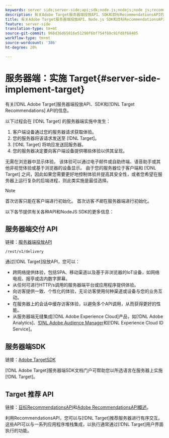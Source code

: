 ```yaml
---
keywords: server side;server-side;api;sdk;node.js;nodejs;node js;recommendations api;api:apis
description: 有关Adobe Target服务器端投放API、SDK和目标RecommendationsAPI的信息。
title: 有关Adobe Target服务器端投放API、Node.js SDK和目标RecommendationsAPI的信息。
feature: server-side
translation-type: tm+mt
source-git-commit: 968d36d65016e51290f6bf754f69c91fd8f68405
workflow-type: tm+mt
source-wordcount: '386'
ht-degree: 20%

---
```



# 服务器端：实施 Target{#server-side-implement-target}

有关[!DNL Adobe Target]服务器端投放API、SDK和[!DNL Target Recommendations] API的信息。

以下过程会在 [!DNL Target] 的服务器端实施中发生：

1. 客户端设备通过您的服务器请求获取体验。
1. 您的服务器将该请求发送至 [!DNL Target]。
1. [!DNL Target] 将响应发送回服务器。
1. 您的服务器决定要向客户端设备提供哪些体验以供其呈现。

无需在浏览器中显示体验。 该体验可以通过电子邮件或自助终端、语音助手或其他非视觉体验或基于浏览器的设备显示。 由于您的服务器位于客户端和 [!DNL Target] 之间，因此如果您需要更好地控制体验并提高其安全性，或者您希望在服务器上运行复杂的后端进程，则此类实施是最佳选择。

>[!NOTE]
>
>首次访客只能在客户端进行初始化。 首次访客&#x200B;*不能*&#x200B;在服务器端进行初始化。

以下各节提供有关各种API和NodeJS SDK的更多信息：

## 服务器端交付 API

链接：[服务器端投放API](https://developers.adobetarget.com/api/delivery-api/)

`/rest/v1/delivery`

通过[!DNL Target]投放API，您可以：

* 跨网络提供体验，包括SPA、移动渠道以及基于非浏览器的IoT设备，如网络电视、报亭或店内数字屏幕。
* 从任何可进行HTTP/s调用的服务器端平台或应用程序提供体验。
* 向访客提供一致、个性化的体验，无论访客使用何种渠道或设备与您的业务互动。
* 在服务器上的会话中缓存访客体验，以避免多个API调用，从而获得更好的性能。
* 从服务器端无缝集成[!DNL Adobe Experience Cloud]产品，如[!DNL Adobe Analytics]、[!DNL Adobe Audience Manager](AAM)和[!DNL Experience Cloud ID Service]。

## 服务器端SDK

链接：[Adobe TargetSDK](https://adobetarget-sdks.gitbook.io/docs/)

[!DNL Adobe Target]服务器端SDK文档门户可帮助您以所选语言在服务器上实施[!DNL Target]。

## Target 推荐 API

链接：[目标RecommendationsAPI](https://developers.adobetarget.com/api/recommendations)和[Adobe RecommendationsAPI概述](https://experienceleague.adobe.com/docs/target-learn/recommendations-api-tutorial/recs-api-overview.html)。

利用RecommendationsAPI，您可以与[!DNL Target]推荐服务器进行有序交互。 这些API可以与一系列应用程序堆栈集成，以执行通常通过[!DNL Target]用户界面执行的功能。
